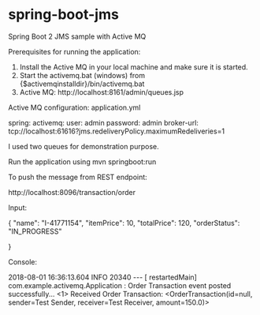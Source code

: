 # spring-boot-jms
Spring Boot 2 JMS sample with Active MQ

Prerequisites for running the application:
1. Install the Active MQ in your local machine and make sure it is started.
2. Start the activemq.bat (windows) from {$activemqinstalldir}/bin/activemq.bat
3. Active MQ: http://localhost:8161/admin/queues.jsp


Active MQ configuration:
application.yml

spring:
  activemq:
    user: admin
    password: admin
    broker-url: tcp://localhost:61616?jms.redeliveryPolicy.maximumRedeliveries=1


I used two queues for demonstration purpose.


Run the application using mvn springboot:run

To push the message from REST endpoint: 

http://localhost:8096/transaction/order

Input:

{
		"name": "I-41771154",
        "itemPrice": 10,
        "totalPrice": 120,
        "orderStatus": "IN_PROGRESS"
	
}

Console:

2018-08-01 16:36:13.604  INFO 20340 --- [  restartedMain] com.example.activemq.Application         : Order Transaction event posted successfully...
<1> Received Order Transaction:   <OrderTransaction(id=null, sender=Test Sender, receiver=Test Receiver, amount=150.0)>
